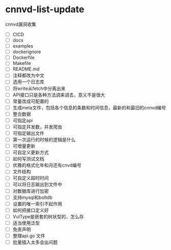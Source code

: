 # cnnvd-list-update
cnnvd漏洞收集
- [ ] CICD
- [ ] docs
- [ ] examples
- [ ] dockerignore
- [ ] Dockerfile
- [ ] Makefile
- [ ] README.md
- [ ] 注释都改为中文
- [ ] 选用一个日志库
- [ ] 将write从fetch中分离出来
- [ ] API接口只是各种方法调来调去，意义不是很大
- [ ] 常量改成可配置的
- [ ] 生成meta文件，包括各个信息的条数和时间信息，最新的和最旧的cnnvd编号
- [ ] 整合数据
- [ ] 可指定api
- [ ] 可指定并发数，并发爬虫
- [ ] 可指定输出文件
- [ ] 第一次运行的时候的逻辑是什么
- [ ] 可增量更新
- [ ] 可自定义更新方式
- [ ] 如何写测试文档
- [ ] 优雅的格式化年和月还有cnvd编号
- [ ] 文件结构
- [ ] 可自定义超时时间
- [ ] 可以将日志输出到文件中
- [ ] 对数据库进行加密
- [ ] 支持mysql和boltdb
- [ ] 设置的唯一索引不起作用
- [ ] 如何把接口定义好
- [ ] VulType是嵌套的树状型的，怎么存
- [ ] 适当使用泛型
- [ ] 免责声明
- [ ] 整理api.go 文件
- [ ] 批量插入太多会出问题
